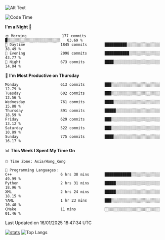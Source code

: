 ![Alt Text](https://media.tenor.com/3Gehha8RO-sAAAAC/goose-dance.gif)

<!--START_SECTION:waka-->
![Code Time](http://img.shields.io/badge/Code%20Time-404%20hrs%2057%20mins-blue)

**I'm a Night 🦉** 

```text
🌞 Morning                177 commits         █░░░░░░░░░░░░░░░░░░░░░░░░   03.69 % 
🌆 Daytime                1845 commits        ██████████░░░░░░░░░░░░░░░   38.49 % 
🌃 Evening                2098 commits        ███████████░░░░░░░░░░░░░░   43.77 % 
🌙 Night                  673 commits         ████░░░░░░░░░░░░░░░░░░░░░   14.04 % 
```
📅 **I'm Most Productive on Thursday** 

```text
Monday                   613 commits         ███░░░░░░░░░░░░░░░░░░░░░░   12.79 % 
Tuesday                  602 commits         ███░░░░░░░░░░░░░░░░░░░░░░   12.56 % 
Wednesday                761 commits         ████░░░░░░░░░░░░░░░░░░░░░   15.88 % 
Thursday                 891 commits         █████░░░░░░░░░░░░░░░░░░░░   18.59 % 
Friday                   629 commits         ███░░░░░░░░░░░░░░░░░░░░░░   13.12 % 
Saturday                 522 commits         ███░░░░░░░░░░░░░░░░░░░░░░   10.89 % 
Sunday                   775 commits         ████░░░░░░░░░░░░░░░░░░░░░   16.17 % 
```


📊 **This Week I Spent My Time On** 

```text
🕑︎ Time Zone: Asia/Hong_Kong

💬 Programming Languages: 
C++                      6 hrs 38 mins       ████████████░░░░░░░░░░░░░   49.99 % 
Python                   2 hrs 31 mins       █████░░░░░░░░░░░░░░░░░░░░   18.96 % 
XML                      2 hrs 24 mins       █████░░░░░░░░░░░░░░░░░░░░   18.15 % 
YAML                     1 hr 23 mins        ███░░░░░░░░░░░░░░░░░░░░░░   10.40 % 
CMake                    11 mins             ░░░░░░░░░░░░░░░░░░░░░░░░░   01.46 % 
```


 Last Updated on 16/01/2025 18:47:34 UTC
<!--END_SECTION:waka-->
[![stats](https://github-readme-stats-rose-phi.vercel.app/api?username=jxncted&count_private=true)](https://github.com/jxncted/github-readme-stats)
![Top Langs](https://github-readme-stats-rose-phi.vercel.app/api/top-langs/?username=jxncted\&layout=compact&hide=c,assembly,jupyter%20notebook)

